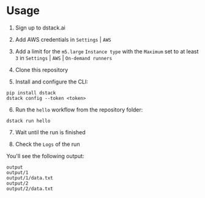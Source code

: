 # Usage

1. Sign up to dstack.ai

2. Add AWS credentials in `Settings` | `AWS`

3. Add a limit for the `m5.large` `Instance type` with the `Maximum` set to at least `3` in `Settings` | `AWS` | `On-demand runners`

4. Clone this repository

5. Install and configure the CLI:

```
pip install dstack
dstack config --token <token>
```

6. Run the `hello` workflow from the repository folder:

```
dstack run hello
```

7. Wait until the run is finished

8. Check the `Logs` of the run

You'll see the following output:

```
output
output/1
output/1/data.txt
output/2
output/2/data.txt
```
